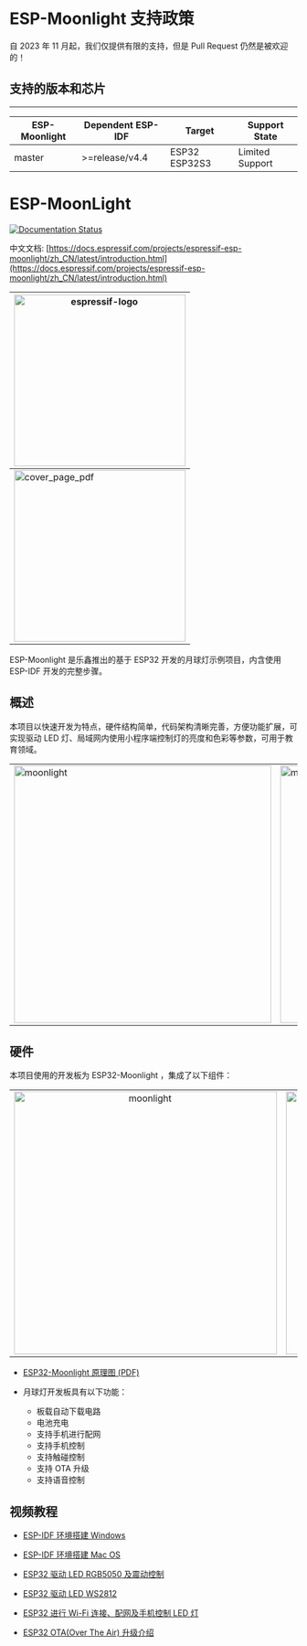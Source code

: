 # ESP-Moonlight 支持政策

自 2023 年 11 月起，我们仅提供有限的支持，但是 Pull Request 仍然是被欢迎的！

## 支持的版本和芯片
-----------------

| ESP-Moonlight | Dependent ESP-IDF |    Target     |  Support State  |
| ------------- | ----------------- | ------------- | --------------- |
| master        | >=release/v4.4    | ESP32 ESP32S3 | Limited Support |

# ESP-MoonLight

[![Documentation Status](https://readthedocs.com/projects/espressif-esp-moonlight/badge/?version=latest)](https://docs.espressif.com/projects/espressif-esp-moonlight/zh_CN/latest/)

中文文档: [https://docs.espressif.com/projects/espressif-esp-moonlight/zh_CN/latest/introduction.html](https://docs.espressif.com/projects/espressif-esp-moonlight/zh_CN/latest/introduction.html)

| <img src="docs/_static/espressif-logo.svg" alt="espressif-logo" width="300" /> |
| ------------------------------------------------------------ |
| <img src="docs/_static/cover_page_pdf.jpg" alt="cover_page_pdf" width="300" /> |

ESP-Moonlight 是乐鑫推出的基于 ESP32 开发的月球灯示例项目，内含使用 ESP-IDF 开发的完整步骤。

## 概述

本项目以快速开发为特点，硬件结构简单，代码架构清晰完善，方便功能扩展，可实现驱动 LED 灯、局域网内使用小程序端控制灯的亮度和色彩等参数，可用于教育领域。

<table>
    <tr>
        <td ><img src="docs/_static/moonlight2.jpg" alt="moonlight" width=450 /></td>
        <td ><img src="docs/_static/moonlight_cover.jpg" alt="moonlight" width=450 /></td>
    </tr>
</table>


## 硬件

本项目使用的开发板为 ESP32-Moonlight ，集成了以下组件：

<table>
    <tr>
        <td ><div align=center><img src="docs/_static/ESP-Moonlight_front.png" alt="moonlight" width=460 /></div></td>
        <td ><div align=center><img src="docs/_static/ESP-Moonlight_back.png" alt="moonlight" width=460 /></div></td>
    </tr>
</table>

- [ESP32-Moonlight 原理图 (PDF)](hardware/ESP-Moonlight_V2.0_N_XX_20200421_V0.3/01_Schematic/SCH_ESP-MOONLIGHT_V2_0_20200421A.pdf)

- 月球灯开发板具有以下功能：
  - 板载自动下载电路
  - 电池充电
  - 支持手机进行配网
  - 支持手机控制
  - 支持触碰控制
  - 支持 OTA 升级
  - 支持语音控制


## 视频教程

- [ESP-IDF 环境搭建 Windows](https://www.bilibili.com/video/BV1Ke411s7Go)

- [ESP-IDF 环境搭建 Mac OS](https://www.bilibili.com/video/BV17K4y1k7Ht)

- [ESP32 驱动 LED RGB5050 及震动控制](https://www.bilibili.com/video/BV1JK411s7ZA)

- [ESP32 驱动 LED WS2812](https://www.bilibili.com/video/BV1jC4y1W7CZ)

- [ESP32 进行 Wi-Fi 连接、配网及手机控制 LED 灯](https://www.bilibili.com/video/BV1nQ4y1N7ZC)

- [ESP32 OTA(Over The Air) 升级介绍](https://www.bilibili.com/video/BV155411Y7VJ)

